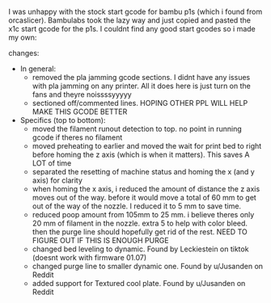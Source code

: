 I was unhappy with the stock start gcode for bambu p1s (which i found from orcaslicer). Bambulabs took the lazy way and just copied and pasted the x1c start gcode for the p1s.
I couldnt find any good start gcodes so i made my own:

changes:
- In general:
    - removed the pla jamming gcode sections. I didnt have any issues with pla jamming on any printer. All it does here is just turn on the fans and theyre noissssyyyyy
    - sectioned off/commented lines. HOPING OTHER PPL WILL HELP MAKE THIS GCODE BETTER
- Specifics (top to bottom):
    - moved the filament runout detection to top. no point in running gcode if theres no filament
    - moved preheating to earlier and moved the wait for print bed to right before homing the z axis (which is when it matters). This saves A LOT of time
    - separated the resetting of machine status and homing the x (and y axis) for clarity
    - when homing the x axis, i reduced the amount of distance the z axis moves out of the way. before it would move a total of 60 mm to get out of the way of the nozzle. I reduced it to 5 mm to save time.
    - reduced poop amount from 105mm to 25 mm. i believe theres only 20 mm of filament in the nozzle. extra 5 to help with color bleed. then the purge line should hopefully get rid of the rest. NEED TO FIGURE OUT IF THIS IS ENOUGH PURGE
    - changed bed leveling to dynamic. Found by Leckiestein on tiktok (doesnt work with firmware 01.07)
    - changed purge line to smaller dynamic one. Found by u/Jusanden on Reddit
    - added support for Textured cool plate. Found by u/Jusanden on Reddit